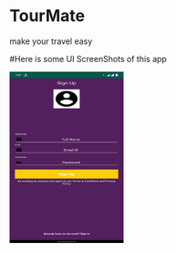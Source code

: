 # TourMate
make your travel easy


#Here is some UI ScreenShots of this app

<img src="ScreenShots/tour_app1.png" width="200" height="300">
